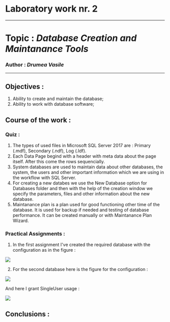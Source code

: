 # Laboratory work nr. 2
-----
# Topic : *Database Creation and Maintanance Tools*
### Author : *Drumea Vasile*
-----
## Objectives :
1. Ability to create and maintain the database;
2. Ability to work with database software;

## Course of the work :
### Quiz :
1. The types of used files in Microsoft SQL Server 2017 are : Primary (.mdf), Secondary (.ndf), Log (.ldf).
2. Each Data Page begind with a header with meta data about the page itself. After this come the rows sequencially. 
3. System databases are used to maintain data about other databases, the system, the users and other important information which we are using in the workflow with SQL Server.
4. For creating a new databes we use the New Database option for Databases folder and then with the help of the creation window we specify the parameters, files and other information about the new database.
5. Maintanance plan is a plan used for good functioning other time of the database. It is used for backup if needed and testing of database performance. It can be created manually or with Maintanance Plan Wizard.

### Practical Assignments :
1. In the first assignment I've created the required database with the configuration as in the figure : 

 ![](images/Capture21)

2. For the second database here is the figure for the configuration : 

 ![](images/Capture22)
 
   And here I grant SingleUser usage :
 
 ![](images/Capture23)

## Conclusions : 

